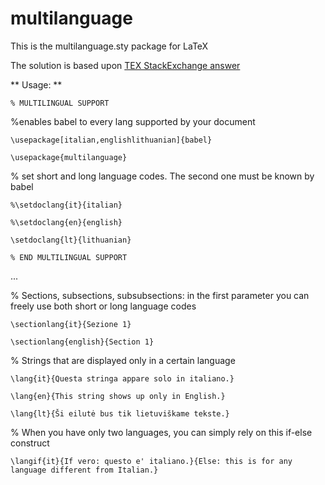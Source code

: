 # multilanguage
This is the multilanguage.sty package for LaTeX

The solution is based upon [TEX StackExchange answer](http://tex.stackexchange.com/questions/5076/is-it-possible-to-keep-my-translation-together-with-original-text/31401#31401)

** Usage: **

`% MULTILINGUAL SUPPORT`

%enables babel to every lang supported by your document

`\usepackage[italian,englishlithuanian]{babel}` 

`\usepackage{multilanguage}`

% set short and long language codes. The second one must be known by babel

`%\setdoclang{it}{italian}` 

`%\setdoclang{en}{english}`

`\setdoclang{lt}{lithuanian}`

`% END MULTILINGUAL SUPPORT`

...

% Sections, subsections, subsubsections: in the first parameter you can freely use both short or long language codes

`\sectionlang{it}{Sezione 1}` 

`\sectionlang{english}{Section 1}`

% Strings that are displayed only in a certain language

`\lang{it}{Questa stringa appare solo in italiano.}`

`\lang{en}{This string shows up only in English.}`

`\lang{lt}{Ši eilutė bus tik lietuviškame tekste.}`


% When you have only two languages, you can simply rely on this if-else construct

`\langif{it}{If vero: questo e' italiano.}{Else: this is for any language
different from Italian.}`
